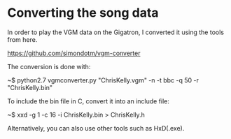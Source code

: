 # Converting the song data

In order to play the VGM data on the Gigatron, I converted it using the tools from here.

https://github.com/simondotm/vgm-converter

The conversion is done with:

~$ python2.7 vgmconverter.py "ChrisKelly.vgm" -n -t bbc -q 50 -r "ChrisKelly.bin"

To include the bin file in C, convert it into an include file:

~$ xxd -g 1 -c 16 -i ChrisKelly.bin > ChrisKelly.h

Alternatively, you can also use other tools such as HxD(.exe).
